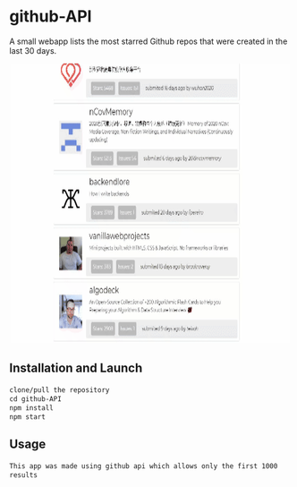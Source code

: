 # github-API
A small webapp lists the most starred Github repos that were created in the last 30 days. 

<p align="center">
    <a href="https://featured-github-app.herokuapp.com/">
        <img src="API.gif" width="500" height="500" />
    </a>
</p>


## Installation and Launch
	clone/pull the repository
	cd github-API
	npm install
    npm start

## Usage 
	This app was made using github api which allows only the first 1000 results





